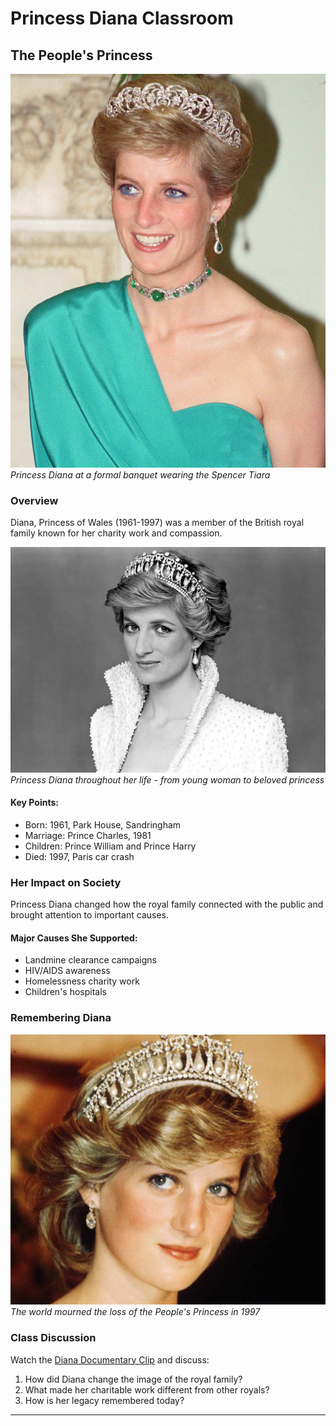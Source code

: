 # Princess Diana Classroom

## The People's Princess

![Princess Diana at a banquet wearing the Spencer Tiara](HRH-The-Princess-of-Wales-Princess-Diana-attends-a-banquet-at-Mansion-House-wearing-the-Spencer-Tiara-made-by-Garrard.jpg)
*Princess Diana at a formal banquet wearing the Spencer Tiara*

### Overview

Diana, Princess of Wales (1961-1997) was a member of the British royal family known for her charity work and compassion.

![Princess Diana - Life in Pictures](210630020752-01-princess-diana-life-in-pictures.jpg)
*Princess Diana throughout her life - from young woman to beloved princess*

#### Key Points:

- Born: 1961, Park House, Sandringham
- Marriage: Prince Charles, 1981
- Children: Prince William and Prince Harry
- Died: 1997, Paris car crash

### Her Impact on Society

Princess Diana changed how the royal family connected with the public and brought attention to important causes.

#### Major Causes She Supported:
- Landmine clearance campaigns
- HIV/AIDS awareness
- Homelessness charity work
- Children's hospitals

### Remembering Diana

![Princess Diana - Remembering her legacy](princess-diana-death-1-567a04a8b1cd4633903e51a774b05194.jpg)
*The world mourned the loss of the People's Princess in 1997*

### Class Discussion

Watch the [Diana Documentary Clip](diana-documentary.mp4) and discuss:

1. How did Diana change the image of the royal family?
2. What made her charitable work different from other royals?
3. How is her legacy remembered today?

---
